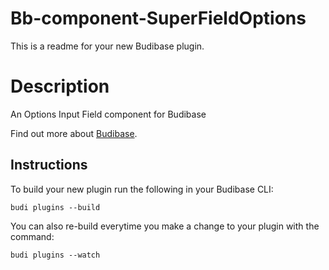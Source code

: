 # Bb-component-SuperFieldOptions

This is a readme for your new Budibase plugin.

# Description

An Options Input Field component for Budibase

Find out more about [Budibase](https://github.com/Budibase/budibase).

## Instructions

To build your new plugin run the following in your Budibase CLI:

```
budi plugins --build
```

You can also re-build everytime you make a change to your plugin with the command:

```
budi plugins --watch
```
